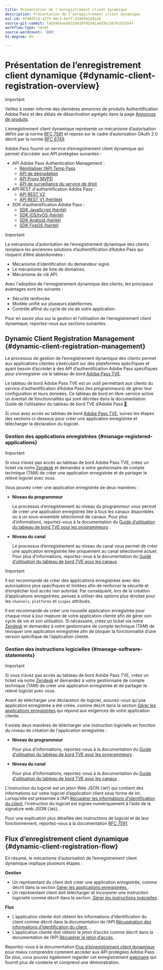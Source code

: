 ```yaml
---
title: Présentation de l’enregistrement client dynamique
description: Présentation de l’enregistrement client dynamique
exl-id: 9f98dfcd-4375-48c3-beff-259dfb1d3a26
source-git-commit: fab5964aeb832d419702b41a6d3bc5676cb3354f
workflow-type: tm+mt
source-wordcount: '809'
ht-degree: 0%

---
```


# Présentation de l’enregistrement client dynamique {#dynamic-client-registration-overview}

>[!IMPORTANT]
>
> Veillez à rester informé des dernières annonces de produits Authentification Adobe Pass et des délais de désactivation agrégés dans la page [Annonces de produits](/help/authentication/product-announcements.md).

L’enregistrement client dynamique représente un mécanisme d’autorisation défini par la norme [RFC 7591](https://datatracker.ietf.org/doc/html/rfc7591) et repose sur le cadre d’autorisation OAuth 2.0 décrit par la norme [RFC 6749](https://datatracker.ietf.org/doc/html/rfc6749).

Adobe Pass fournit un service d’enregistrement client dynamique qui permet d’accéder aux API protégées suivantes :

* API Adobe Pass Authentication Management :
   * [Réinitialiser l’API Temp Pass](../../features-premium/temporary-access/temp-pass-feature.md#reset-tempass-api-access)
   * [API de dégradation](../../features-premium/degraded-access/degradation-feature.md#degradation-api-access)
   * [API Proxy MVPD](../../../integration-guide-mvpds/proxy-mvpd-webserv.md)
   * [API de surveillance du service de droit](../../features-premium/esm/entitlement-service-monitoring-api.md)
* API REST d&#39;authentification Adobe Pass :
   * [API REST V2](../rest-api-v2/apis/rest-api-v2-apis-overview.md)
   * [API REST V1 (héritée)](../../legacy/rest-api-v1/rest-api-reference.md)
* SDK d’authentification Adobe Pass :
   * [SDK JavaScript (hérité)](../../legacy/sdks/javascript-sdk/javascript-sdk-api-reference.md)
   * [SDK iOS/tvOS (hérité)](../../legacy/sdks/ios-tvos-sdk/iostvos-sdk-api-reference.md)
   * [SDK Android (hérité)](../../legacy/sdks/android-sdk/android-sdk-api-reference.md)
   * [SDK FireOS (hérité)](../../legacy/sdks/fireos-sdk/amazon-fireos-native-client-api-reference.md)

>[!IMPORTANT]
>
> Le mécanisme d’autorisation de l’enregistrement dynamique des clients remplace les anciennes solutions d’authentification d’Adobe Pass qui risquent d’être abandonnées :
>
> * Mécanisme d’identification du demandeur signé.
> * Le mécanisme de liste de domaines.
> * Mécanisme de clé API.

Avec l&#39;adoption de l&#39;enregistrement dynamique des clients, les principaux avantages sont les suivants :

* Sécurité renforcée.
* Modèle unifié sur plusieurs plateformes.
* Contrôle affiné du cycle de vie de votre application.

Pour en savoir plus sur la gestion et l’utilisation de l’enregistrement client dynamique, reportez-vous aux sections suivantes.

## Dynamic Client Registration Management {#dynamic-client-registration-management}

Le processus de gestion de l’enregistrement dynamique des clients permet aux applications clientes s’exécutant sur des plateformes spécifiques et ayant besoin d’accéder à des API d’authentification Adobe Pass spécifiques pour s’enregistrer via le tableau de bord [Adobe Pass TVE](https://experience.adobe.com/#/pass/authentication).

Le tableau de bord Adobe Pass TVE est un outil permettant aux clients du service d’authentification d’Adobe Pass (les programmeurs) de gérer leur configuration et leurs données. Ce tableau de bord en libre-service active un éventail de fonctionnalités qui sont décrites dans la documentation Guide de l’utilisateur du tableau de bord TVE d’Adobe Pass [&#128279;](../../../user-guide-tve-dashboard/tve-dashboard-overview.md).

Si vous avez accès au tableau de bord [Adobe Pass TVE](https://experience.adobe.com/#/pass/authentication), suivez les étapes des sections ci-dessous pour créer une application enregistrée et télécharger la déclaration du logiciel.

### Gestion des applications enregistrées {#manage-registered-applications}

>[!IMPORTANT]
>
> Si vous n’avez pas accès au tableau de bord Adobe Pass TVE, créez un ticket via notre [Zendesk](https://adobeprimetime.zendesk.com) et demandez à votre gestionnaire de compte technique (TAM) de créer une application enregistrée et de partager le relevé logiciel avec vous.

Vous pouvez créer une application enregistrée de deux manières :

* **Niveau du programmeur**

  Le processus d’enregistrement au niveau du programmeur vous permet de créer une application enregistrée liée à tous les canaux disponibles ou à un sous-ensemble sélectionné de canaux. Pour plus d’informations, reportez-vous à la documentation du [Guide d’utilisation du tableau de bord TVE pour les programmeurs](../../../user-guide-tve-dashboard/tve-dashboard-programmers.md) .


* **Niveau du canal**

  Le processus d’enregistrement au niveau du canal vous permet de créer une application enregistrée liée uniquement au canal sélectionné actuel. Pour plus d’informations, reportez-vous à la documentation du [Guide d’utilisation du tableau de bord TVE pour les canaux](../../../user-guide-tve-dashboard/tve-dashboard-channels.md) .

>[!IMPORTANT]
>
> Il est recommandé de créer des applications enregistrées avec des autorisations plus spécifiques et limitées afin de renforcer la sécurité et d’empêcher tout accès non autorisé. Par conséquent, lors de la création d’applications enregistrées, pensez à utiliser des options plus étroites pour les `channels`, `platforms` et `scopes` attribués.
>
> Il est recommandé de créer une nouvelle application enregistrée pour chaque mise à jour majeure de votre application cliente afin de gérer son cycle de vie et son utilisation. Si nécessaire, créez un ticket via notre [Zendesk](https://adobeprimetime.zendesk.com) et demandez à votre gestionnaire de compte technique (TAM) de révoquer une application enregistrée afin de bloquer la fonctionnalité d’une version spécifique de l’application cliente.

### Gestion des instructions logicielles {#manage-software-statements}

>[!IMPORTANT]
>
> Si vous n’avez pas accès au tableau de bord Adobe Pass TVE, créez un ticket via notre [Zendesk](https://adobeprimetime.zendesk.com) et demandez à votre gestionnaire de compte technique (TAM) de créer une application enregistrée et de partager le relevé logiciel avec vous.

Avant de télécharger une déclaration de logiciel, assurez-vous qu&#39;une application enregistrée a été créée, comme décrit dans la section [Gérer les applications enregistrées](#manage-registered-applications) qui répond aux exigences de votre application cliente.

Il existe deux manières de télécharger une instruction logicielle en fonction du niveau de création de l&#39;application enregistrée :

* **Niveau du programmeur**

  Pour plus d’informations, reportez-vous à la documentation du [Guide d’utilisation du tableau de bord TVE pour les programmeurs](../../../user-guide-tve-dashboard/tve-dashboard-programmers.md) .

* **Niveau du canal**

  Pour plus d’informations, reportez-vous à la documentation du [Guide d’utilisation du tableau de bord TVE pour les canaux](../../../user-guide-tve-dashboard/tve-dashboard-channels.md) .

L’instruction du logiciel est un jeton Web JSON (`JWT`) qui contient des informations sur votre logiciel d’application client sous forme de lot. Lorsqu’elle est présentée à l’API [Récupérer les informations d’identification du client](apis/dynamic-client-registration-apis-retrieve-client-credentials.md), l’instruction du logiciel est signée numériquement à l’aide de la signature web JSON (`JWS`).

Pour une explication plus détaillée des instructions de logiciel et de leur fonctionnement, reportez-vous à la documentation [RFC 7591](https://tools.ietf.org/html/rfc7591).

## Flux d’enregistrement client dynamique {#dynamic-client-registration-flow}

En résumé, le mécanisme d’autorisation de l’enregistrement client dynamique implique plusieurs étapes :

**Gestion**

* Un représentant du client doit créer une application enregistrée, comme décrit dans la section [&#x200B; Gérer les applications enregistrées &#x200B;](#manage-registered-applications).
* Un représentant client doit télécharger et incorporer une instruction logicielle comme décrit dans la section [&#x200B; Gérer les instructions logicielles &#x200B;](#manage-software-statements).

**Flux**

* L’application cliente doit obtenir les informations d’identification du client comme décrit dans la documentation de l’API [&#x200B; Récupération des informations d’identification du client &#x200B;](apis/dynamic-client-registration-apis-retrieve-client-credentials.md) .
* L’application cliente doit obtenir le jeton d’accès comme décrit dans la documentation de l’API [&#x200B; Récupérer le jeton d’accès &#x200B;](apis/dynamic-client-registration-apis-retrieve-access-token.md) .

Reportez-vous à la documentation [Flux d’enregistrement client dynamique](flows/dynamic-client-registration-flow.md) pour mieux comprendre comment accéder aux API protégées Adobe Pass. De plus, vous pouvez également regarder cet enregistrement [webinaire](https://my.adobeconnect.com/pzkp8ujrigg1/) qui fournit plus de contexte et comprend une démonstration.
